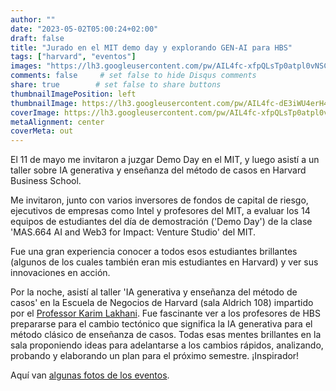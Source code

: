 ```yaml
---
author: ""
date: "2023-05-02T05:00:24+02:00"
draft: false
title: "Jurado en el MIT demo day y explorando GEN-AI para HBS"
tags: ["harvard", "eventos"]
images: "https://lh3.googleusercontent.com/pw/AIL4fc-xfpQLsTp0atpl0vNSC-mwgNPHwfSly9ckpXniEkW_9UftyWKQkZS_gnFhO0cav-lJIhu-QsgYRhbUmw2HA6KR3FtTHEK_WILSshSDN3fUFL7wL7M8=w2400"
comments: false     # set false to hide Disqus comments
share: true        # set false to share buttons
thumbnailImagePosition: left
thumbnailImage: https://lh3.googleusercontent.com/pw/AIL4fc-dE3iWU4erH4bTeYrGtWcFNiBkRg4_EC7zoEf0-nr0cjwmpZKctIeo2v5Va8lW7r3MFsrhJ1py46dgno8GN7tQCeH0LM75IuOrglloP5RONg8mQG8i=w2400
coverImage: https://lh3.googleusercontent.com/pw/AIL4fc-xfpQLsTp0atpl0vNSC-mwgNPHwfSly9ckpXniEkW_9UftyWKQkZS_gnFhO0cav-lJIhu-QsgYRhbUmw2HA6KR3FtTHEK_WILSshSDN3fUFL7wL7M8=w2400
metaAlignment: center
coverMeta: out
---
```


El 11 de mayo me invitaron a juzgar Demo Day en el MIT, y luego asistí a un taller sobre IA generativa y enseñanza del método de casos en Harvard Business School.

<!--more-->

Me invitaron, junto con varios inversores de fondos de capital de riesgo, ejecutivos de empresas como Intel y profesores del MIT, a evaluar los 14 equipos de estudiantes del día de demostración ('Demo Day') de la clase 'MAS.664 AI and Web3 for Impact: Venture Studio' del MIT.

Fue una gran experiencia conocer a todos esos estudiantes brillantes (algunos de los cuales también eran mis estudiantes en Harvard) y ver sus innovaciones en acción.

Por la noche, asistí al taller 'IA generativa y enseñanza del método de casos' en la Escuela de Negocios de Harvard (sala Aldrich 108) impartido por el [Professor Karim Lakhani](https://www.hbs.edu/faculty/Pages/profile.aspx?facId=240491). Fue fascinante ver a los profesores de HBS prepararse para el cambio tectónico que significa la IA generativa para el método clásico de enseñanza de casos. Todas esas mentes brillantes en la sala proponiendo ideas para adelantarse a los cambios rápidos, analizando, probando y elaborando un plan para el próximo semestre. ¡Inspirador!

Aquí van [algunas fotos de los eventos](https://photos.app.goo.gl/voWqYvrfUesBytCd7).